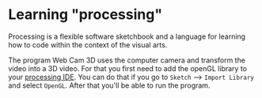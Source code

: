 # Learning "processing" 

Processing is a flexible software sketchbook and a language for learning how to code within the context of the visual arts.

The program Web Cam 3D uses the computer camera and transform the video into a 3D video. For that you first need to add the openGL library to your [processing IDE](https://processing.org/). You can do that if you go to `Sketch` --> `Import Library` and select `OpenGL`. After that you'll be able to run the program. 
